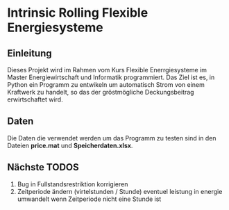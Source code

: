 # Intrinsic Rolling Flexible Energiesysteme


## Einleitung

Dieses Projekt wird im Rahmen vom Kurs Flexible Enerrgiesysteme im Master Energiewirtschaft und Informatik programmiert. Das Ziel ist es, in Python ein Programm zu entwikeln um automatisch Strom von einem Kraftwerk zu handelt, so das der gröstmögliche Deckungsbeitrag erwirtschaftet wird.


## Daten

Die Daten die verwendet werden um das Programm zu testen sind in den Dateien **price.mat** und **Speicherdaten.xlsx**.


## Nächste TODOS

1. Bug in Fullstandsrestriktion korrigieren
3. Zeitperiode ändern (virtelstunden / Stunde) eventuel leistung in energie umwandelt wenn Zeitperiode nicht eine Stunde ist

